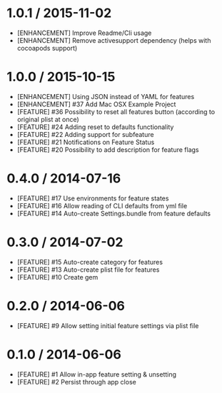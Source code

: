 # 1.0.1 / 2015-11-02

 * [ENHANCEMENT] Improve Readme/Cli usage
 * [ENHANCEMENT] Remove activesupport dependency (helps with cocoapods support)

# 1.0.0 / 2015-10-15

*  [ENHANCEMENT] Using JSON instead of YAML for  features 
*  [ENHANCEMENT] #37 Add Mac OSX Example Project
*  [FEATURE] #36 Possibility to reset all features button (according to original plist at once)
*  [FEATURE] #24 Adding reset to defaults functionality
*  [FEATURE] #22 Adding support for subfeature
*  [FEATURE] #21 Notifications on Feature Status
*  [FEATURE] #20 Possibility to add description for feature flags

# 0.4.0 / 2014-07-16

 * [FEATURE] #17 Use environments for feature states
 * [FEATURE] #16 Allow reading of CLI defaults from yml file
 * [FEATURE] #14 Auto-create Settings.bundle from feature defaults

# 0.3.0 / 2014-07-02

 * [FEATURE] #15 Auto-create category for features
 * [FEATURE] #13 Auto-create plist file for features
 * [FEATURE] #10 Create gem

# 0.2.0 / 2014-06-06

 * [FEATURE] #9 Allow setting initial feature settings via plist file

# 0.1.0 / 2014-06-06

 * [FEATURE] #1 Allow in-app feature setting & unsetting
 * [FEATURE] #2 Persist through app close
